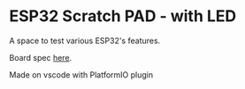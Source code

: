 # ESP32 Scratch PAD - with LED
A space to test various ESP32's features.

Board spec [here](https://docs.espressif.com/projects/esp-idf/en/latest/esp32/hw-reference/esp32/get-started-devkitc.html).

Made on vscode with PlatformIO plugin